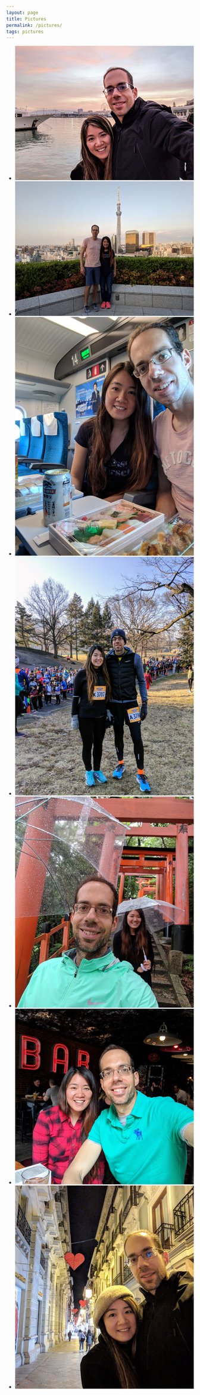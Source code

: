 ```yaml
---
layout: page
title: Pictures
permalink: /pictures/
tags: pictures
---
```


<ul>
  <li class='lightbox_thumbnail'>
    <a href="../images/susan_and_anibal_8.jpg" data-lightbox="appfoundry_image_set" data-title="Malaga" >
      <img src="../images/susan_and_anibal_8_tn.jpg" alt="desk" />
    </a>
  </li>

  <li class='lightbox_thumbnail'>
    <a href="../images/susan_and_anibal_4.jpg" data-lightbox="appfoundry_image_set" data-title="Tokyo" >
      <img src="../images/susan_and_anibal_4_tn.jpg" alt="desk" />
    </a>
  </li>

  <li class='lightbox_thumbnail'>
    <a href="../images/susan_and_anibal_3.jpg" data-lightbox="appfoundry_image_set" data-title="On the bullet train in Japan" >
      <img src="../images/susan_and_anibal_3_tn.jpg" alt="desk" />
    </a>
  </li>

  <li class='lightbox_thumbnail'>
    <a href="../images/susan_and_anibal_6.jpg" data-lightbox="appfoundry_image_set" data-title="Before our race in Central Park" >
      <img src="../images/susan_and_anibal_6_tn.jpg" alt="desk" />
    </a>
  </li>

  <li class='lightbox_thumbnail'>
    <a href="../images/susan_and_anibal_2.jpg" data-lightbox="appfoundry_image_set" data-title="Kyoto, making the most of the rain" >
      <img src="../images/susan_and_anibal_2_tn.jpg" alt="desk" />
    </a>
  </li>

  <li class='lightbox_thumbnail'>
    <a href="../images/susan_and_anibal_5.jpg" data-lightbox="appfoundry_image_set" data-title="E's Bar" >
      <img src="../images/susan_and_anibal_5_tn.jpg" alt="desk" />
    </a>
  </li>

  <li class='lightbox_thumbnail'>
    <a href="../images/susan_and_anibal_7.jpg" data-lightbox="appfoundry_image_set" data-title="Granada where we got engaged" >
      <img src="../images/susan_and_anibal_7_tn.jpg" alt="desk" />
    </a>
  </li>
</ul>
